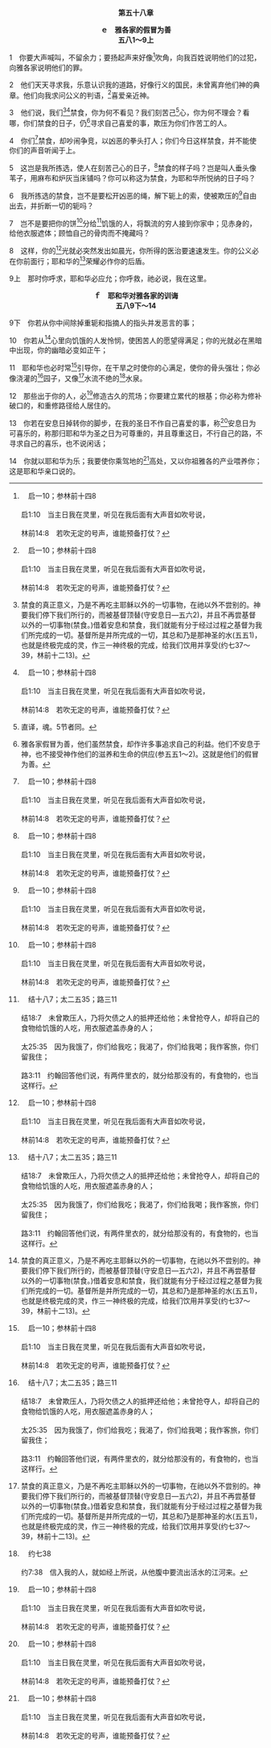 <p style="text-align:center;font-weight:bold;">第五十八章</p>

<p style="text-align:center;font-weight:bold;">ｅ　雅各家的假冒为善<br>五八1～9上</p>

1　你要大声喊叫，不留余力；要扬起声来好像[^a]吹角，向我百姓说明他们的过犯，向雅各家说明他们的罪。

[^a]:　启一10；参林前十四8<br><br>启1:10　当主日我在灵里，听见在我后面有大声音如吹号说，<br><br>林前14:8　若吹无定的号声，谁能预备打仗？

2　他们天天寻求我，乐意认识我的道路，好像行义的国民，未曾离弃他们神的典章。他们向我求问公义的判语，[^a]喜爱亲近神。

[^a]:　参路八13<br><br>路8:13　那些在磐石上的，就是人听了道，欢喜领受，但没有根，不过是暂时信了，在试炼的时候，就退后了。

3　他们说，我们[^1][^a]禁食，你为何不看见？我们刻苦己[^2]心，你为何不理会？看哪，你们禁食的日子，仍[^3]寻求自己喜爱的事，欺压为你们作苦工的人。

[^1]:禁食的真正意义，乃是不再吃主耶稣以外的一切事物，在祂以外不尝别的。神要我们停下我们所行的，而被基督顶替(守安息日—五六2)，并且不再尝基督以外的一切事物(禁食。)借着安息和禁食，我们就能有分于经过过程之基督为我们所完成的一切。基督所是并所完成的一切，其总和乃是那神圣的水(五五1)，也就是终极完成的灵，作三一神终极的完成，给我们饮用并享受(约七37～39，林前十二13)。

[^2]:直译，魂。5节者同。

[^3]:雅各家假冒为善，他们虽然禁食，却作许多事追求自己的利益。他们不安息于神，也不接受神作他们的滋养和生命的供应(参五五1～2)。这就是他们的假冒为善。

[^a]:　亚七5；路十八12<br><br>亚7:5　你要对这地的众民和祭司说，你们这七十年在五月和七月禁食悲哀，岂是丝毫向我禁食吗？<br><br>路18:12　我一周禁食两次，凡我所得的，都献上十分之一。

4　你们[^a]禁食，却吵闹争竞，以凶恶的拳头打人；你们今日这样禁食，并不能使你们的声音听闻于上。

[^a]:　王上二一9；12～13<br><br>王上21:9　信上写着说，你们当宣告禁食，叫拿伯坐在民间的首位上。<br><br>王上21:12　他们宣告禁食，叫拿伯坐在民间的首位上。<br><br>王上21:13　两个匪徒来坐在拿伯的对面；这两个匪徒当着百姓作见证告他说，拿伯谤讟神和王了。众人就把他拉到城外，用石头打死。

5　这岂是我所拣选，使人在刻苦己心的日子，[^a]禁食的样子吗？岂是叫人垂头像苇子，用麻布和炉灰当床铺吗？你可以称这为禁食，为耶和华所悦纳的日子吗？

[^a]:　太六16<br><br>太6:16　还有，你们禁食的时候，不可面带愁容，像那假冒为善的人一样；他们把脸装得难看，为要叫人看出他们在禁食。我实在告诉你们，他们已经充分地得了他们的赏赐。

6　我所拣选的禁食，岂不是要松开凶恶的绳，解下轭上的索，使被欺压的[^a]自由出去，并折断一切的轭吗？

[^a]:　尼五10～12；耶三四9；路四18<br><br>尼5:10　我和我的弟兄与仆人也将银钱粮食借给百姓；我们大家都放弃收取利息吧。<br><br>尼5:11　如今我劝你们将他们的田地、葡萄园、橄榄园、房屋，并向他们所取的银钱、粮食、新酒和新油，百分之一的利息，都归还他们。<br><br>尼5:12　众人说，我们必归还，不向他们索要，必照你所说的去行。我就召了祭司来，叫众人起誓，必照着所应许的去行。<br><br>耶34:9　（8、9节合并。）<br><br>路4:18　“主的灵在我身上，因为祂膏了我，叫我传福音给贫穷的人，差遣我去宣扬被掳的得释放，瞎眼的得复明，叫那受压制的得自由，

7　岂不是要把你的饼[^a]分给[^b]饥饿的人，将飘流的穷人接到你家中；见赤身的，给他衣服遮体；顾恤自己的骨肉而不掩藏吗？

[^a]:　参徒二45<br><br>徒2:45　并且卖了田产家业，照各人所需用的分给各人。

[^b]:　结十八7；太二五35；路三11<br><br>结18:7　未曾欺压人，乃将欠债之人的抵押还给他；未曾抢夺人，却将自己的食物给饥饿的人吃，用衣服遮盖赤身的人；<br><br>太25:35　因为我饿了，你们给我吃；我渴了，你们给我喝；我作客旅，你们留我住；<br><br>路3:11　约翰回答他们说，有两件里衣的，就分给那没有的，有食物的，也当这样行。

8　这样，你的[^a]光就必突然发出如晨光，你所得的医治要速速发生。你的公义必在你前面行；耶和华的[^b]荣耀必作你的后盾。

[^a]:　伯十一17；赛六十1；3；太五16<br><br>伯11:17　你在世的日子，要比正午更明；虽有黑暗，仍像早晨。<br><br>赛60:1　兴起发光！因为你的光已经来到，耶和华的荣耀已经升起照耀你。<br><br>赛60:3　列国要来就你的光，君王要来就你升起的光辉。<br><br>太5:16　你们的光也当这样照在人前，叫他们看见你们的好行为，就荣耀你们在诸天之上的父。

[^b]:　出十四19；赛五二12<br><br>出14:19　在以色列营前行走的神的使者，转到他们后边行走；云柱也从他们前边转到他们后边立住。<br><br>赛52:12　你们出来必不至急忙，行走也不至奔逃；因为耶和华必在你们前头行，以色列的神必在你们后面护卫。

9上　那时你呼求，耶和华必应允；你呼救，祂必说，我在这里。
<p style="text-align:center;font-weight:bold;">ｆ　耶和华对雅各家的训诲<br>五八9下～14</p>

9下　你若从你中间除掉重轭和指摘人的指头并发恶言的事；

10　你若从[^1]心里向饥饿的人发怜悯，使困苦人的愿望得满足；你的光就必在黑暗中出现，你的幽暗必变如正午；

[^1]:直译，魂。下节者同。

11　耶和华也必时常[^a]引导你，在干旱之时使你的心满足，使你的骨头强壮；你必像浇灌的[^b]园子，又像[^1]水流不绝的[^c]水泉。

[^1]:水流不绝，直译，水不欺骗。

[^a]:　赛四九10<br><br>赛49:10　他们必不饥不渴；炎热和烈日必不伤害他们；因为怜恤他们的必引导他们，领他们到水泉旁边。

[^b]:　歌四15；耶三一12<br><br>歌4:15　你是园中的泉，活水的井，从利巴嫩流下来的溪水。<br><br>耶31:12　他们要来到锡安的高处歌唱，又涌向耶和华的美福，就是五谷、新酒、新油、羊羔和牛犊；他们的心必像浇灌的园子，他们也不再有一点愁烦。

[^c]:　约七38<br><br>约7:38　信入我的人，就如经上所说，从他腹中要流出活水的江河来。

12　那些出于你的人，必[^a]修造古久的荒场；你要建立累代的根基；你必称为修补破口的，和重修路径给人居住的。

[^a]:　赛六一4<br><br>赛61:4　他们必修造古老的荒场，建立先前凄凉之处，重修荒废之城，历代凄凉之处。

13　你若在安息日掉转你的脚步，在我的圣日不作自己喜爱的事，称[^a]安息日为可喜乐的，称那归耶和华为圣之日为可尊重的，并且尊重这日，不行自己的路，不寻求自己的喜乐，也不说闲话；

[^a]:　创二2；出二十10；申五15；结二十12；可二23<br><br>创2:2　到第七日，神造作的工已经完毕，就在第七日歇了祂一切造作的工，安息了。<br><br>出20:10　但第七日是向耶和华你神当守的安息日；这一日你和你的儿子、女儿、仆人、婢女、牲畜，并你城里的寄居者，无论何工都不可作；<br><br>申5:15　你要记念你在埃及地作过奴仆，耶和华你神用大能的手和伸出来的膀臂，将你从那里领出来；因此，耶和华你的神吩咐你守安息日。<br><br>结20:12　又将我的安息日赐给他们，好在我与他们中间作记号，叫他们知道我是那使他们分别为圣的耶和华。<br><br>可2:23　当安息日，耶稣从麦地经过，祂的门徒行路的时候，掐起麦穗来。

14　你就以耶和华为乐；我要使你乘驾地的[^a]高处，又以你祖雅各的产业喂养你；这是耶和华亲口说的。

[^a]:　申三二13<br><br>申32:13　耶和华使他乘驾地的高处，得吃田间的出产；又使他从磐石中咂蜜，从坚石中吸油；


